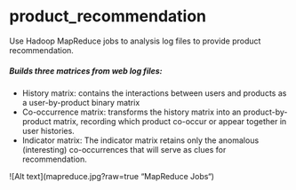 # product_recommendation
Use Hadoop MapReduce jobs to analysis log files to provide product recommendation.

##### Builds three matrices from web log files:
* History matrix:  contains the interactions between users and products as a user-by-product binary matrix
* Co-occurrence matrix:  transforms the history matrix into an product-by-product matrix, recording which product co-occur or appear together in user histories.
* Indicator matrix: The indicator matrix retains only the anomalous (interesting) co-occurrences that will serve as clues for recommendation. 

![Alt text](mapreduce.jpg?raw=true “MapReduce Jobs“)
